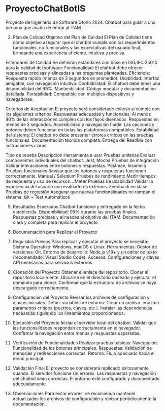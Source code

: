 # ProyectoChatBotIS
Proyecto de Ingeniería de Software Otoño 2024. Chatbot para guiar a una persona que acaba de entrar al ITAM

2. Plan de Calidad
Objetivo del Plan de Calidad
El Plan de Calidad tiene como objetivo asegurar que el chatbot cumple con los requerimientos funcionales, no funcionales y las expectativas del usuario final, brindando una experiencia eficiente, intuitiva y precisa.

Estándares de Calidad
Se definirán estándares con base en ISO/IEC 25010 para la calidad del software:
Funcionalidad: El chatbot debe ofrecer respuestas precisas y alineadas a las preguntas planteadas.
Eficiencia: Respuesta rápida (menos de 3 segundos en promedio).
Usabilidad: Interfaz amigable, con navegación intuitiva.
Confiabilidad: El chatbot debe tener una disponibilidad del 99%.
Mantenibilidad: Código modular y documentación detallada.
Portabilidad: Compatible con múltiples dispositivos y navegadores.

Criterios de Aceptación
El proyecto será considerado exitoso si cumple con los siguientes criterios:
Respuestas adecuadas y funcionales:
Al menos 90% de las interacciones cumplen con los flujos diseñados.
Respuestas en menos de 3 segundos.
Accesibilidad y navegación fluida:
Las opciones y botones deben funcionar en todas las plataformas compatibles.
Estabilidad del sistema:
El chatbot no debe presentar errores críticos en las pruebas funcionales.
Documentación técnica completa:
Entrega del ReadMe con instrucciones claras.




Tipo de prueba
Descripción
Herramienta a usar
Pruebas unitarias
Evaluar componentes individuales del chatbot.
Jest, Mocha
Pruebas de integración
Validar interacciones entre botones y respuestas.
Postman, Insomnia
Pruebas funcionales
Revisar que los botones y respuestas funcionen correctamente.
Manual / Selenium
Pruebas de rendimiento
Medir tiempos de respuesta y uso de recursos.
JMeter
Pruebas de usabilidad
Validar la experiencia del usuario con evaluadores externos.
Feedback en clase
Pruebas de regresión
Asegurar que nuevas funcionalidades no rompan el sistema.
Git + Test Automáticos


5. Resultados Esperados
Chatbot funcional y entregado en la fecha establecida.
Disponibilidad: 99% durante las pruebas finales.
Respuestas precisas y alineadas al objetivo del ITAM.
Documentación clara y completa para replicar el proyecto.


6. Documentación para Replicar el Proyecto
1. Requisitos Previos
Para replicar y ejecutar el proyecto se necesita:
Sistema Operativo: Windows, macOS o Linux.
Herramientas:
Gestor de versiones: Git.
Entorno de desarrollo: Node.js v18+ y un editor de texto (recomendado: Visual Studio Code).
Accesos: Configuraciones y claves API necesarias para servicios externos.

2. Clonación del Proyecto
Obtener el enlace del repositorio.
Clonar el repositorio localmente:
Ubicarse en el directorio deseado y ejecutar el comando para clonar.
Confirmar que la estructura de archivos se haya descargado correctamente.

3. Configuración del Proyecto
Revisar los archivos de configuración y ajustes iniciales.
Definir variables de entorno:
Crear un archivo .env con parámetros críticos (puertos, claves, etc.).
Instalar las dependencias necesarias siguiendo los lineamientos proporcionados.

4. Ejecución del Proyecto
Iniciar el servidor local del chatbot.
Validar que las funcionalidades respondan correctamente en el navegador.
Confirmar la navegación entre menús y respuestas esperadas.

5. Verificación de Funcionalidades
Realizar pruebas básicas:
Navegación: Funcionalidad de los botones principales.
Respuestas: Validación de mensajes y redirecciones correctas.
Retorno: Flujo adecuado hacia el menú principal.

6. Validación Final
El proyecto se considerará replicado exitosamente cuando:
El servidor funcione sin errores.
Las respuestas y navegación del chatbot sean correctas.
El entorno esté configurado y documentado adecuadamente.

7. Observaciones
Para evitar errores, se recomienda mantener actualizados los archivos de configuración y revisar periódicamente la documentación.





